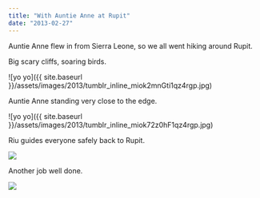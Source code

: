 ```yaml
---
title: "With Auntie Anne at Rupit"
date: "2013-02-27"
---
```


Auntie Anne flew in from Sierra Leone, so we all went hiking around Rupit.

Big scary cliffs, soaring birds.

![yo yo]({{ site.baseurl }}/assets/images/2013/tumblr_inline_miok2mnGti1qz4rgp.jpg)

Auntie Anne standing very close to the edge.

![yo yo]({{ site.baseurl }}/assets/images/2013/tumblr_inline_miok72z0hF1qz4rgp.jpg)

Riu guides everyone safely back to Rupit.

![](images/tumblr_inline_mivi6zzNuC1qz4rgp.jpg)

Another job well done.

![](images/tumblr_inline_mivibivE5Z1qz4rgp.jpg)
